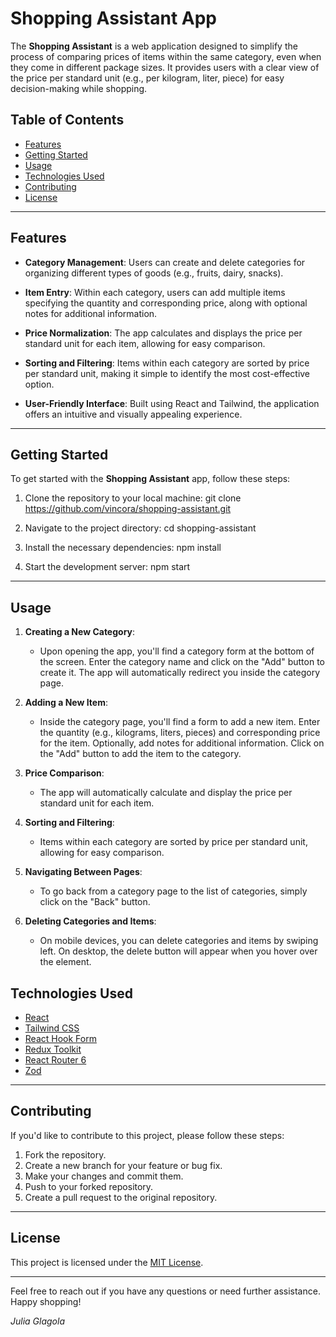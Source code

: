 # Shopping Assistant App

The **Shopping Assistant** is a web application designed to simplify the process of comparing prices of items within the same category, even when they come in different package sizes. It provides users with a clear view of the price per standard unit (e.g., per kilogram, liter, piece) for easy decision-making while shopping.

## Table of Contents

-   [Features](#features)
-   [Getting Started](#getting-started)
-   [Usage](#usage)
-   [Technologies Used](#technologies-used)
-   [Contributing](#contributing)
-   [License](#license)

---

## Features

-   **Category Management**: Users can create and delete categories for organizing different types of goods (e.g., fruits, dairy, snacks).

-   **Item Entry**: Within each category, users can add multiple items specifying the quantity and corresponding price, along with optional notes for additional information.

-   **Price Normalization**: The app calculates and displays the price per standard unit for each item, allowing for easy comparison.

-   **Sorting and Filtering**: Items within each category are sorted by price per standard unit, making it simple to identify the most cost-effective option.

-   **User-Friendly Interface**: Built using React and Tailwind, the application offers an intuitive and visually appealing experience.

---

## Getting Started

To get started with the **Shopping Assistant** app, follow these steps:

1. Clone the repository to your local machine:
   git clone https://github.com/vincora/shopping-assistant.git

2. Navigate to the project directory:
   cd shopping-assistant

3. Install the necessary dependencies:
   npm install

4. Start the development server:
   npm start

---

## Usage

1. **Creating a New Category**:

    - Upon opening the app, you'll find a category form at the bottom of the screen. Enter the category name and click on the "Add" button to create it. The app will automatically redirect you inside the category page.

2. **Adding a New Item**:

    - Inside the category page, you'll find a form to add a new item. Enter the quantity (e.g., kilograms, liters, pieces) and corresponding price for the item. Optionally, add notes for additional information. Click on the "Add" button to add the item to the category.

3. **Price Comparison**:

    - The app will automatically calculate and display the price per standard unit for each item.

4. **Sorting and Filtering**:

    - Items within each category are sorted by price per standard unit, allowing for easy comparison.

5. **Navigating Between Pages**:

    - To go back from a category page to the list of categories, simply click on the "Back" button.

6. **Deleting Categories and Items**:
    - On mobile devices, you can delete categories and items by swiping left. On desktop, the delete button will appear when you hover over the element.

## Technologies Used

-   [React](https://reactjs.org/)
-   [Tailwind CSS](https://tailwindcss.com/)
-   [React Hook Form](https://react-hook-form.com/)
-   [Redux Toolkit](https://redux-toolkit.js.org/)
-   [React Router 6](https://reactrouter.com/)
-   [Zod](https://github.com/colinhacks/zod)

---

## Contributing

If you'd like to contribute to this project, please follow these steps:

1. Fork the repository.
2. Create a new branch for your feature or bug fix.
3. Make your changes and commit them.
4. Push to your forked repository.
5. Create a pull request to the original repository.

---

## License

This project is licensed under the [MIT License](LICENSE).

---

Feel free to reach out if you have any questions or need further assistance. Happy shopping!

_Julia Glagola_
